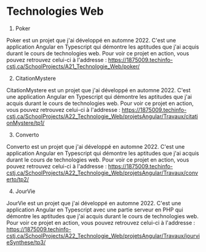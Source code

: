 
# Technologies Web

1. Poker

Poker est un projet que j'ai développé en automne 2022. C'est une application Angular en Typescript qui démontre les aptitudes que j'ai acquis durant le cours de technologies web. Pour voir ce projet en action, vous pouvez retrouvez celui-ci à l'addresse : https://1875009.techinfo-cstj.ca/SchoolProjects/A21_Technologie_Web/poker/

2. CitationMystere

CitationMystere est un projet que j'ai développé en automne 2022. C'est une application Angular en Typescript qui démontre les aptitudes que j'ai acquis durant le cours de technologies web. Pour voir ce projet en action, vous pouvez retrouvez celui-ci à l'addresse : https://1875009.techinfo-cstj.ca/SchoolProjects/A22_Technologie_Web/projetsAngular/Travaux/citationMystere/tp1/

3. Converto

Converto est un projet que j'ai développé en automne 2022. C'est une application Angular en Typescript qui démontre les aptitudes que j'ai acquis durant le cours de technologies web. Pour voir ce projet en action, vous pouvez retrouvez celui-ci à l'addresse : https://1875009.techinfo-cstj.ca/SchoolProjects/A22_Technologie_Web/projetsAngular/Travaux/converto/tp2/

4. JourVie

JourVie est un projet que j'ai développé en automne 2022. C'est une application Angular en Typescript avec une partie serveur en PHP qui démontre les aptitudes que 
j'ai acquis durant le cours de technologies web. Pour voir ce projet en action, vous pouvez retrouvez celui-ci à l'addresse : https://1875009.techinfo-cstj.ca/SchoolProjects/A22_Technologie_Web/projetsAngular/Travaux/jourvieSynthese/tp3/